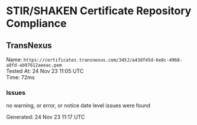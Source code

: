 # STIR/SHAKEN Certificate Repository Compliance

## TransNexus

Name: `https://certificates.transnexus.com/345J/a43df45d-6e8c-4968-a8fd-ab97612aeeac.pem`\
Tested At: 24 Nov 23 11:05 UTC\
Time: 72ms

### Issues

no warning, or error, or notice date level issues were found

Generated: 24 Nov 23 11:17 UTC